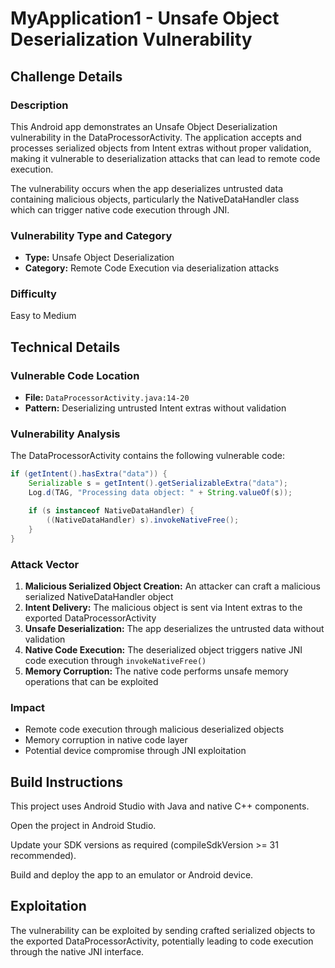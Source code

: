 # MyApplication1 - Unsafe Object Deserialization Vulnerability

## Challenge Details

### Description

This Android app demonstrates an Unsafe Object Deserialization vulnerability in the DataProcessorActivity. The application accepts and processes serialized objects from Intent extras without proper validation, making it vulnerable to deserialization attacks that can lead to remote code execution.

The vulnerability occurs when the app deserializes untrusted data containing malicious objects, particularly the NativeDataHandler class which can trigger native code execution through JNI.

### Vulnerability Type and Category
- **Type:** Unsafe Object Deserialization
- **Category:** Remote Code Execution via deserialization attacks

### Difficulty
Easy to Medium

## Technical Details

### Vulnerable Code Location
- **File:** `DataProcessorActivity.java:14-20`
- **Pattern:** Deserializing untrusted Intent extras without validation

### Vulnerability Analysis

The DataProcessorActivity contains the following vulnerable code:
```java
if (getIntent().hasExtra("data")) {
    Serializable s = getIntent().getSerializableExtra("data");
    Log.d(TAG, "Processing data object: " + String.valueOf(s));

    if (s instanceof NativeDataHandler) {
        ((NativeDataHandler) s).invokeNativeFree();
    }
}
```

### Attack Vector

1. **Malicious Serialized Object Creation:** An attacker can craft a malicious serialized NativeDataHandler object
2. **Intent Delivery:** The malicious object is sent via Intent extras to the exported DataProcessorActivity
3. **Unsafe Deserialization:** The app deserializes the untrusted data without validation
4. **Native Code Execution:** The deserialized object triggers native JNI code execution through `invokeNativeFree()`
5. **Memory Corruption:** The native code performs unsafe memory operations that can be exploited

### Impact
- Remote code execution through malicious deserialized objects
- Memory corruption in native code layer
- Potential device compromise through JNI exploitation

## Build Instructions
This project uses Android Studio with Java and native C++ components.

Open the project in Android Studio.

Update your SDK versions as required (compileSdkVersion >= 31 recommended).

Build and deploy the app to an emulator or Android device.

## Exploitation
The vulnerability can be exploited by sending crafted serialized objects to the exported DataProcessorActivity, potentially leading to code execution through the native JNI interface.